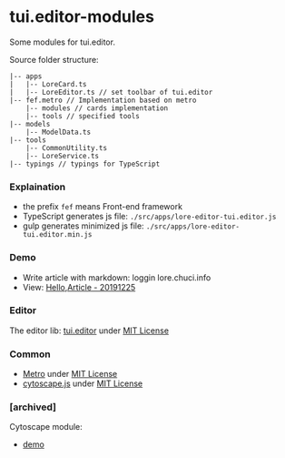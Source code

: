 # tui.editor-modules
Some modules for tui.editor.

Source folder structure:  

    |-- apps
    |   |-- LoreCard.ts
    |   |-- LoreEditor.ts // set toolbar of tui.editor
    |-- fef.metro // Implementation based on metro
        |-- modules // cards implementation
        |-- tools // specified tools
    |-- models
        |-- ModelData.ts
    |-- tools
        |-- CommonUtility.ts
        |-- LoreService.ts
    |-- typings // typings for TypeScript

### Explaination
* the prefix `fef` means Front-end framework
* TypeScript generates js file: `./src/apps/lore-editor-tui.editor.js`
* gulp generates minimized js file: `./src/apps/lore-editor-tui.editor.min.js`

### Demo
* Write article with markdown: loggin lore.chuci.info
* View: [Hello,Article - 20191225](https://taurenshaman.github.io/articles/2019.html)

### Editor
The editor lib: [tui.editor](https://github.com/nhn/tui.editors) under [MIT License](https://github.com/nhn/tui.editor/blob/master/LICENSE)

### Common
* [Metro](https://github.com/olton/Metro-UI-CSS) under [MIT License](https://github.com/olton/Metro-UI-CSS/blob/master/LICENSE)
* [cytoscape.js](https://github.com/cytoscape/cytoscape.js) under [MIT License](https://github.com/cytoscape/cytoscape.js/blob/unstable/LICENSE)

### [archived]
Cytoscape module:  
* [demo](http://taurenshaman.github.io/tui.editor+cytoscape.html)
